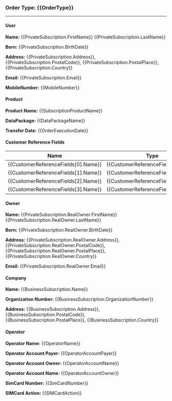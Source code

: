 ### Order Type: {{OrderType}}
---
#### User
**Name:**  {{PrivateSubscription.FirstName}} {{PrivateSubscription.LastName}}

**Born:**  {{PrivateSubscription.BirthDate}}

**Address:**  {{PrivateSubscription.Address}}, {{PrivateSubscription.PostalCode}}, {{PrivateSubscription.PostalPlace}}, {{PrivateSubscription.Country}}

**Email:**  {{PrivateSubscription.Email}}

**MobileNumber:** {{MobileNumber}}


#### Product
**Product Name:** {{SubscriptionProductName}}

**DataPackage:** {{DataPackageName}}

**Transfer Date:** {{OrderExecutionDate}}

#### Customer Reference Fields
| Name    | Type    | Value   |
|---------|---------|---------|
| {{CustomerReferenceFields[0].Name}} | {{CustomerReferenceFields[0].Type}} | {{CustomerReferenceFields[0].Value}} |
| {{CustomerReferenceFields[1].Name}} | {{CustomerReferenceFields[1].Type}} | {{CustomerReferenceFields[1].Value}} |
| {{CustomerReferenceFields[2].Name}} | {{CustomerReferenceFields[2].Type}} | {{CustomerReferenceFields[2].Value}} |
| {{CustomerReferenceFields[3].Name}} | {{CustomerReferenceFields[3].Type}} | {{CustomerReferenceFields[3].Value}} |

#### Owner
**Name:**  {{PrivateSubscription.RealOwner.FirstName}} {{PrivateSubscription.RealOwner.LastName}}

**Born:**  {{PrivateSubscription.RealOwner.BirthDate}}

**Address:**  {{PrivateSubscription.RealOwner.Address}}, {{PrivateSubscription.RealOwner.PostalCode}}, {{PrivateSubscription.RealOwner.PostalPlace}}, {{PrivateSubscription.RealOwner.Country}}

**Email:**  {{PrivateSubscription.RealOwner.Email}}

#### Company
**Name:** {{BusinessSubscription.Name}}

**Organization Number:** {{BusinessSubscription.OrganizationNumber}}

**Address:** {{BusinessSubscription.Address}}, {{BusinessSubscription.PostalCode}}, {{BusinessSubscription.PostalPlace}}, {{BusinessSubscription.Country}}

#### Operator
**Operator Name:** {{OperatorName}}

**Operator Account Payer:** {{OperatorAccountPayer}}

**Operator Account Owner:** {{OperatorAccountName}}

**Operator Account Name:** {{OperatorAccountOwner}}

**SimCard Number:** {{SimCardNumber}}

**SIMCard Action:** {{SIMCardAction}}